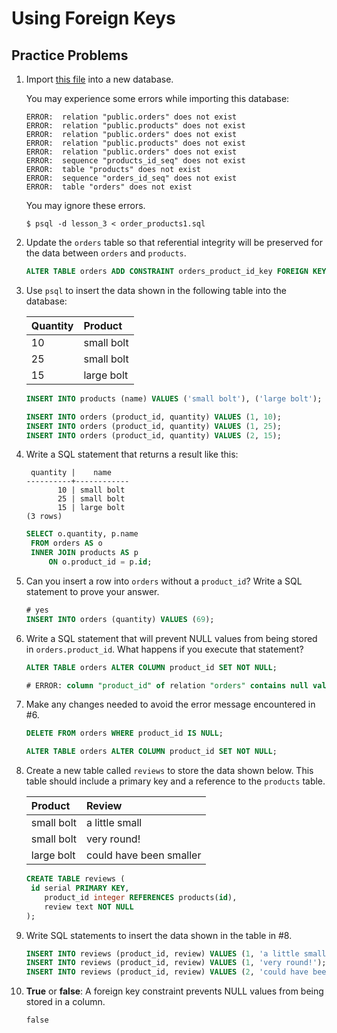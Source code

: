 # Using Foreign Keys

## Practice Problems

1. Import [this file](https://raw.githubusercontent.com/launchschool/sql_course_data/master/sql-and-relational-databases/relational-data-and-joins/foreign-keys/orders_products1.sql) into a new database.

   You may experience some errors while importing this database:

   ```plaintext
   ERROR:  relation "public.orders" does not exist
   ERROR:  relation "public.products" does not exist
   ERROR:  relation "public.orders" does not exist
   ERROR:  relation "public.products" does not exist
   ERROR:  relation "public.orders" does not exist
   ERROR:  sequence "products_id_seq" does not exist
   ERROR:  table "products" does not exist
   ERROR:  sequence "orders_id_seq" does not exist
   ERROR:  table "orders" does not exist
   ```

   You may ignore these errors.

   ```shell
   $ psql -d lesson_3 < order_products1.sql
   ```

   

2. Update the `orders` table so that referential integrity will be preserved for the data between `orders` and `products`.

   ```sql
   ALTER TABLE orders ADD CONSTRAINT orders_product_id_key FOREIGN KEY (product_id) REFERENCES products(id);
   ```

   

3. Use `psql` to insert the data shown in the following table into the database:

   | Quantity | Product    |
   | :------- | :--------- |
   | 10       | small bolt |
   | 25       | small bolt |
   | 15       | large bolt |

   ```sql
   INSERT INTO products (name) VALUES ('small bolt'), ('large bolt');
   
   INSERT INTO orders (product_id, quantity) VALUES (1, 10);
   INSERT INTO orders (product_id, quantity) VALUES (1, 25);
   INSERT INTO orders (product_id, quantity) VALUES (2, 15);
   ```

   

4. Write a SQL statement that returns a result like this:

   ```psql
    quantity |    name
   ----------+------------
          10 | small bolt
          25 | small bolt
          15 | large bolt
   (3 rows)
   ```

   ```sql
   SELECT o.quantity, p.name
   	FROM orders AS o
   	INNER JOIN products AS p
   		ON o.product_id = p.id;
   ```

   

5. Can you insert a row into `orders` without a `product_id`? Write a SQL statement to prove your answer.

   ```sql
   # yes
   INSERT INTO orders (quantity) VALUES (69);
   ```

   

6. Write a SQL statement that will prevent NULL values from being stored in `orders.product_id`. What happens if you execute that statement?

   ```sql
   ALTER TABLE orders ALTER COLUMN product_id SET NOT NULL;
   
   # ERROR: column "product_id" of relation "orders" contains null values
   ```

   

7. Make any changes needed to avoid the error message encountered in #6.

   ```sql
   DELETE FROM orders WHERE product_id IS NULL;
   
   ALTER TABLE orders ALTER COLUMN product_id SET NOT NULL;
   ```

   

8. Create a new table called `reviews` to store the data shown below. This table should include a primary key and a reference to the `products` table.

   | Product    | Review                  |
   | :--------- | :---------------------- |
   | small bolt | a little small          |
   | small bolt | very round!             |
   | large bolt | could have been smaller |

   ```sql
   CREATE TABLE reviews (
   	id serial PRIMARY KEY,
       product_id integer REFERENCES products(id),
       review text NOT NULL
   );
   ```

   

9. Write SQL statements to insert the data shown in the table in #8.

   ```sql
   INSERT INTO reviews (product_id, review) VALUES (1, 'a little small');
   INSERT INTO reviews (product_id, review) VALUES (1, 'very round!');
   INSERT INTO reviews (product_id, review) VALUES (2, 'could have been smaller');
   ```

   

10. **True** or **false**: A foreign key constraint prevents NULL values from being stored in a column.

    ```
    false
    ```
    
    